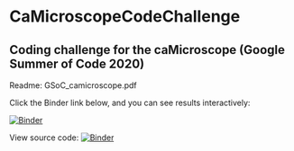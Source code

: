 # CaMicroscopeCodeChallenge

## Coding challenge for the caMicroscope (Google Summer of Code 2020)

Readme: GSoC_camicroscope.pdf


Click the Binder link below, and you can see results interactively:

[![Binder](https://mybinder.org/badge_logo.svg)](https://mybinder.org/v2/gh/AlinaBoshchenko/CaMicroscopeCodeChallenge/master?urlpath=%2Fvoila%2Frender%2Fcode_challenge.ipynb)

View source code:
[![Binder](https://mybinder.org/badge_logo.svg)](https://mybinder.org/v2/gh/AlinaBoshchenko/CaMicroscopeCodeChallenge/master)
